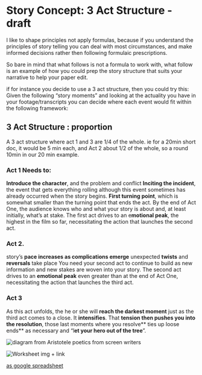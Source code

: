 # Story Concept: 3 Act Structure - draft

I like to shape principles not apply formulas, because if you understand the principles of story telling you can deal with most circumstances, and make informed decisions rather then following formulaic prescriptions.

So bare in mind that what follows is not a formula to work with, what follow is an example of how you could prep the story structure that suits your narrative to help your paper edit. 

if for instance you decide to use a 3 act structure, then you could try this: Given the following “story moments” and looking at the actuality you have in your footage/transcripts you can decide where each event would fit within the following framework:

## 3 Act Structure : proportion
A 3 act structure where act 1 and 3 are 1/4 of the whole. ie for a 20min short doc, it would be 5 min each, and Act 2 about 1/2 of the whole, so a round 10min in our 20 min example.

### Act 1 Needs to:
**Introduce the character**, and the problem and conflict
**Inciting the incident**, the event that gets everything rolling although this event sometimes has already occurred when the story begins.
**First turning point**, which is somewhat smaller than the turning point that ends the act.
By the end of Act One, the audience knows who and what your story is about and, at least initially, what’s at stake.
The first act drives to an e**motional peak**, the highest in the film so far, necessitating the action that launches the second act.

### Act 2.
story’s **pace increases as complications emerge**
unexpected **twists** and **reversals** take place
You need your second act to continue to build as new information and new stakes are woven into your story. 
The second act drives to an **emotional peak** even greater than at the end of Act One, necessitating the action that launches the third act.

### Act 3
As this act unfolds, the he or she will **reach the darkest moment** just as the third act comes to a close. It **intensifies**. That **tension then pushes you into the resolution**, those last moments where you resolve** ties up loose ends** as necessary and “l**et your hero out of the tree**”.

![diagram from Aristotele poetics from screen writers]() 

![Worksheet img + link]()

[as google spreadsheet](https://docs.google.com/spreadsheets/d/1qNvABA3OOwXfOFwhIVqqZouCj2cf2zV60bJEH3wg1Es/edit)


<!--http://pietropassarelli.com/articles/2012/11/01/a-note-on-story-telling-for-paper-edit/  -->